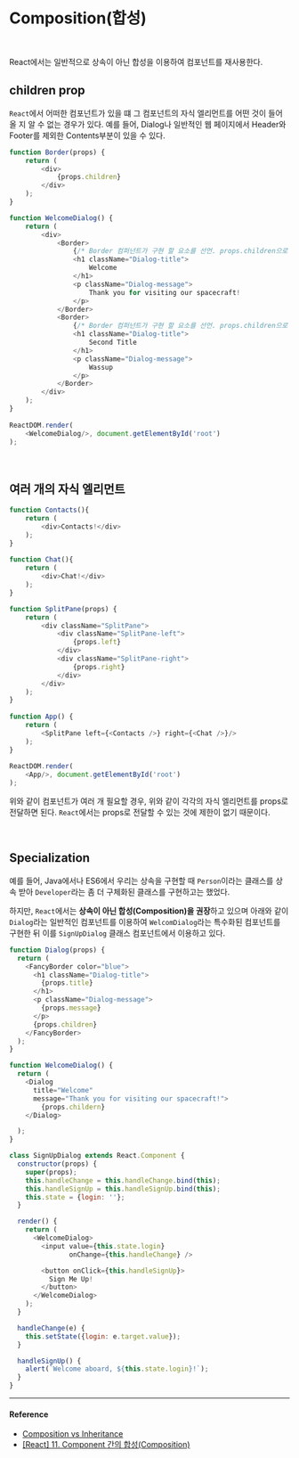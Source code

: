 # Composition(합성)

<br/>

React에서는 일반적으로 상속이 아닌 합성을 이용하여 컴포넌트를 재사용한다.

## children prop

`React`에서 어떠한 컴포넌트가 있을 떄 그 컴포넌트의 자식 엘리먼트를 어떤 것이 들어올 지 알 수 없는 경우가 있다.
예를 들어, Dialog나 일반적인 웹 페이지에서 Header와 Footer를 제외한 Contents부분이 있을 수 있다.

```js
function Border(props) {
    return (
        <div>
            {props.children}
        </div>
    );
}
```

```js
function WelcomeDialog() {
    return (
        <div>
            <Border>
                {/* Border 컴퍼넌트가 구현 할 요소를 선언. props.children으로 호출한다.*/}
                <h1 className="Dialog-title">
                    Welcome
                </h1>
                <p className="Dialog-message">
                    Thank you for visiting our spacecraft!
                </p>
            </Border>
            <Border>
                {/* Border 컴퍼넌트가 구현 할 요소를 선언. props.children으로 호출한다.*/}
                <h1 className="Dialog-title">
                    Second Title
                </h1>
                <p className="Dialog-message">
                    Wassup
                </p>
            </Border>
        </div>
    );
}
 
ReactDOM.render(
    <WelcomeDialog/>, document.getElementById('root')
);
```

<br/>

## 여러 개의 자식 엘리먼트

```js
function Contacts(){
    return (
        <div>Contacts!</div>
    );
}
 
function Chat(){
    return (
        <div>Chat!</div>
    );
}
```

```js
function SplitPane(props) {
    return (
        <div className="SplitPane">
            <div className="SplitPane-left">
                {props.left}
            </div>
            <div className="SplitPane-right">
                {props.right}
            </div>
        </div>
    );
}
 
function App() {
    return (
        <SplitPane left={<Contacts />} right={<Chat />}/>
    );
}
 
ReactDOM.render(
    <App/>, document.getElementById('root')
);

```

위와 같이 컴포넌트가 여러 개 필요할 경우, 위와 같이 각각의 자식 엘리먼트를 props로 전달하면 된다. `React`에서는 props로 전달할 수 있는 것에 제한이 없기 때문이다.

<br/>

## Specialization

예를 들어, Java에서나 ES6에서 우리는 상속을 구현할 때 `Person`이라는 클래스를 상속 받아 `Developer`라는 좀 더 구체화된 클래스를 구현하고는 했었다.

하지만, `React`에서는 **상속이 아닌 합성(Composition)을 권장**하고 있으며 아래와 같이 `Dialog`라는 일반적인 컴포넌트를 이용하여 `WelcomDialog`라는 특수화된 컴포넌트를 구현한 뒤 이를 `SignUpDialog` 클래스 컴포넌트에서 이용하고 있다.

```js
function Dialog(props) {
  return (
    <FancyBorder color="blue">
      <h1 className="Dialog-title">
        {props.title}
      </h1>
      <p className="Dialog-message">
        {props.message}
      </p>
      {props.children}
    </FancyBorder>
  );
}
```

```js
function WelcomeDialog() {
  return (
    <Dialog
      title="Welcome"
      message="Thank you for visiting our spacecraft!">
        {props.childern}
    </Dialog>

  );
}
```

```js
class SignUpDialog extends React.Component {
  constructor(props) {
    super(props);
    this.handleChange = this.handleChange.bind(this);
    this.handleSignUp = this.handleSignUp.bind(this);
    this.state = {login: ''};
  }

  render() {
    return (
      <WelcomeDialog>
        <input value={this.state.login}
               onChange={this.handleChange} />

        <button onClick={this.handleSignUp}>
          Sign Me Up!
        </button>
      </WelcomeDialog>
    );
  }

  handleChange(e) {
    this.setState({login: e.target.value});
  }

  handleSignUp() {
    alert(`Welcome aboard, ${this.state.login}!`);
  }
}
```

---

#### Reference

- [Composition vs Inheritance](https://ko.reactjs.org/docs/composition-vs-inheritance.html)
- [[React] 11. Component 간의 합성(Composition)](https://blog.sonim1.com/186)
